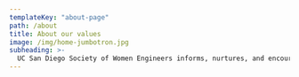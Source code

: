 ```yaml
---
templateKey: "about-page"
path: /about
title: About our values
image: /img/home-jumbotron.jpg
subheading: >-
  UC San Diego Society of Women Engineers informs, nurtures, and encourages women to attain high levels of education and professional achievement. Our members serve as role models to pre-college and engineering students.
---
```

